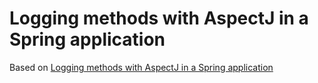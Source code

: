 # Logging methods with AspectJ in a Spring application

Based on [Logging methods with AspectJ in a Spring application](https://github.com/Microflash/spring-guides/tree/main/aop-method-logging)
